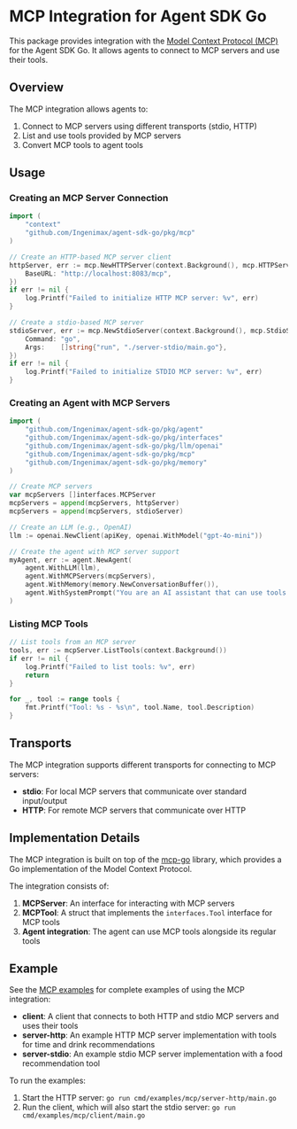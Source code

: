 # MCP Integration for Agent SDK Go

This package provides integration with the [Model Context Protocol (MCP)](https://mcpgolang.com/) for the Agent SDK Go. It allows agents to connect to MCP servers and use their tools.

## Overview

The MCP integration allows agents to:

1. Connect to MCP servers using different transports (stdio, HTTP)
2. List and use tools provided by MCP servers
3. Convert MCP tools to agent tools

## Usage

### Creating an MCP Server Connection

```go
import (
    "context"
    "github.com/Ingenimax/agent-sdk-go/pkg/mcp"
)

// Create an HTTP-based MCP server client
httpServer, err := mcp.NewHTTPServer(context.Background(), mcp.HTTPServerConfig{
    BaseURL: "http://localhost:8083/mcp",
})
if err != nil {
    log.Printf("Failed to initialize HTTP MCP server: %v", err)
}

// Create a stdio-based MCP server
stdioServer, err := mcp.NewStdioServer(context.Background(), mcp.StdioServerConfig{
    Command: "go",
    Args:    []string{"run", "./server-stdio/main.go"},
})
if err != nil {
    log.Printf("Failed to initialize STDIO MCP server: %v", err)
}
```

### Creating an Agent with MCP Servers

```go
import (
    "github.com/Ingenimax/agent-sdk-go/pkg/agent"
    "github.com/Ingenimax/agent-sdk-go/pkg/interfaces"
    "github.com/Ingenimax/agent-sdk-go/pkg/llm/openai"
    "github.com/Ingenimax/agent-sdk-go/pkg/mcp"
    "github.com/Ingenimax/agent-sdk-go/pkg/memory"
)

// Create MCP servers
var mcpServers []interfaces.MCPServer
mcpServers = append(mcpServers, httpServer)
mcpServers = append(mcpServers, stdioServer)

// Create an LLM (e.g., OpenAI)
llm := openai.NewClient(apiKey, openai.WithModel("gpt-4o-mini"))

// Create the agent with MCP server support
myAgent, err := agent.NewAgent(
    agent.WithLLM(llm),
    agent.WithMCPServers(mcpServers),
    agent.WithMemory(memory.NewConversationBuffer()),
    agent.WithSystemPrompt("You are an AI assistant that can use tools from MCP servers."),
)
```

### Listing MCP Tools

```go
// List tools from an MCP server
tools, err := mcpServer.ListTools(context.Background())
if err != nil {
    log.Printf("Failed to list tools: %v", err)
    return
}

for _, tool := range tools {
    fmt.Printf("Tool: %s - %s\n", tool.Name, tool.Description)
}
```

## Transports

The MCP integration supports different transports for connecting to MCP servers:

- **stdio**: For local MCP servers that communicate over standard input/output
- **HTTP**: For remote MCP servers that communicate over HTTP

## Implementation Details

The MCP integration is built on top of the [mcp-go](https://github.com/mark3labs/mcp-go) library, which provides a Go implementation of the Model Context Protocol.

The integration consists of:

1. **MCPServer**: An interface for interacting with MCP servers
2. **MCPTool**: A struct that implements the `interfaces.Tool` interface for MCP tools
3. **Agent integration**: The agent can use MCP tools alongside its regular tools

## Example

See the [MCP examples](../../cmd/examples/mcp) for complete examples of using the MCP integration:

- **client**: A client that connects to both HTTP and stdio MCP servers and uses their tools
- **server-http**: An example HTTP MCP server implementation with tools for time and drink recommendations
- **server-stdio**: An example stdio MCP server implementation with a food recommendation tool

To run the examples:

1. Start the HTTP server: `go run cmd/examples/mcp/server-http/main.go`
2. Run the client, which will also start the stdio server: `go run cmd/examples/mcp/client/main.go`
